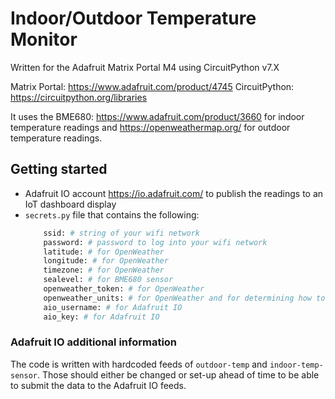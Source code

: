 # Indoor/Outdoor Temperature Monitor

Written for the Adafruit Matrix Portal M4 using CircuitPython v7.X

Matrix Portal: https://www.adafruit.com/product/4745
CircuitPython: https://circuitpython.org/libraries

It uses the BME680: https://www.adafruit.com/product/3660 for indoor temperature readings and https://openweathermap.org/ for outdoor temperature readings.

## Getting started

- Adafruit IO account https://io.adafruit.com/ to publish the readings to an IoT dashboard display
- `secrets.py` file that contains the following:
	```python
		ssid: # string of your wifi network
		password: # password to log into your wifi network
		latitude: # for OpenWeather
		longitude: # for OpenWeather
		timezone: # for OpenWeather
		sealevel: # for BME680 sensor
		openweather_token: # for OpenWeather
		openweather_units: # for OpenWeather and for determining how to display temperature info
		aio_username: # for Adafruit IO
		aio_key: # for Adafruit IO
	```

### Adafruit IO additional information

The code is written with hardcoded feeds of `outdoor-temp` and `indoor-temp-sensor`. Those should either be changed or set-up ahead of time to be able to submit the data to the Adafruit IO feeds.
